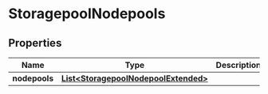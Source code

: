 
# StoragepoolNodepools

## Properties
Name | Type | Description | Notes
------------ | ------------- | ------------- | -------------
**nodepools** | [**List&lt;StoragepoolNodepoolExtended&gt;**](StoragepoolNodepoolExtended.md) |  |  [optional]



